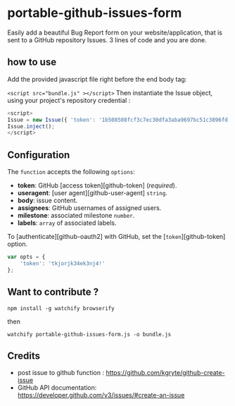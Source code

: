 # portable-github-issues-form

Easily add a beautiful Bug Report form on your website/application, that is sent to a GitHub repository Issues.
3 lines of code and you are done.

## how to use 

Add the provided javascript file right before the end body tag: 

`<script src="bundle.js" ></script>`
Then instantiate the Issue object, using your project's repository credential :

``` javascript
<script>
Issue = new Issue({ 'token': '1b508508fcf3c7ec30dfa3aba9697bc51c3896fd', 'useragent': 'portable-github-issues-form', 'repository': 'pixeline/portable-github-issues-form' });
Issue.inject();
</script>
```

## Configuration

The `function` accepts the following `options`:
*   __token__: GitHub [access token][github-token] (*required*).
*   __useragent__: [user agent][github-user-agent] `string`.
*   __body__: issue content.
*   __assignees__: GitHub usernames of assigned users.
*   __milestone__: associated milestone `number`.
*   __labels__: `array` of associated labels.


To [authenticate][github-oauth2] with GitHub, set the [`token`][github-token] option.

``` javascript
var opts = {
    'token': 'tkjorjk34ek3nj4!'
};
```

## Want to contribute ? 

`npm install -g watchify browserify`

then

`watchify portable-github-issues-form.js -o bundle.js` 

## Credits 
- post issue to github function : https://github.com/kgryte/github-create-issue
- GitHub API documentation: https://developer.github.com/v3/issues/#create-an-issue